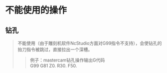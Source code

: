 不能使用的操作
=
钻孔
-
>不能使用（由于雕刻机软件NcStudio方面对G99指令不支持），会使钻孔的抬刀指令被跳过，直接拉出一个深槽。
>
>>例子：mastercam钻孔操作输出G代码<br />
>>G99 G81 Z0. R30. F50.
